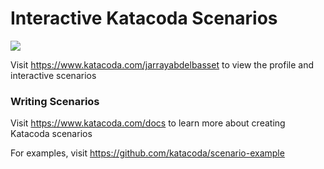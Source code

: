 # Interactive Katacoda Scenarios

[![](http://shields.katacoda.com/katacoda/jarrayabdelbasset/count.svg)](https://www.katacoda.com/jarrayabdelbasset "Get your profile on Katacoda.com")

Visit https://www.katacoda.com/jarrayabdelbasset to view the profile and interactive scenarios

### Writing Scenarios
Visit https://www.katacoda.com/docs to learn more about creating Katacoda scenarios

For examples, visit https://github.com/katacoda/scenario-example

